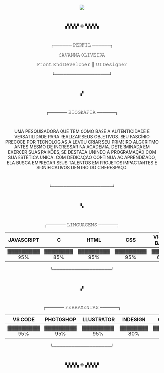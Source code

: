 <p align="center"><img src="https://github.com/ALY-137/ALY-137/assets/57689838/79010e99-2678-4ff8-a661-8c252caafcac" ></p>
</br>

<p align="center">▞▞▞▞ ❖ ▚▚▚▚</p>


</br>
<p align="center">┌──────  𝙿𝙴𝚁𝙵𝙸𝙻  ──────┐</p>

<p align="center">𝚂𝙰𝚅𝙰𝙽𝙽𝙰 𝙾𝙻𝙸𝚅𝙴𝙸𝚁𝙰</p>
<p align="center">𝙵𝚛𝚘𝚗𝚝 𝙴𝚗𝚍 𝙳𝚎𝚟𝚎𝚕𝚘𝚙𝚎𝚛 ║ 𝚄𝙸 𝙳𝚎𝚜𝚒𝚐𝚗𝚎𝚛</p>


<p align="center">└──────────────────┘</p>
</br>
<p align="center">▞</p>
</br>

<p align="center">┌──────  𝙱𝙸𝙾𝙶𝚁𝙰𝙵𝙸𝙰  ──────┐</p>

</br>

<p align="center"> UMA PESQUISADORA QUE TEM COMO BASE A AUTENTICIDADE E VERSATILIDADE PARA REALIZAR SEUS OBJETIVOS. SEU FASCÍNIO PRECOCE POR TECNOLOGIAS A LEVOU CRIAR SEU PRIMEIRO ALGORITMO ANTES MESMO DE INGRESSAR NA ACADEMIA. DETERMINADA EM EXERCER SUAS PAIXÕES, SE DESTACA UNINDO A PROGRAMAÇÃO COM SUA ESTÉTICA ÚNICA. COM DEDICAÇÃO CONTÍNUA AO APRENDIZADO, ELA BUSCA EMPREGAR SEUS TALENTOS EM PROJETOS IMPACTANTES E SIGNIFICATIVOS DENTRO DO CIBERESPAÇO.

</p>
</br>


<p align="center">└────────────────────┘</p>

</br>

<p align="center">▚</p>

</br>

<p align="center">┌──────  𝙻𝙸𝙽𝙶𝚄𝙰𝙶𝙴𝙽𝚂  ──────┐</p>

 
JAVASCRIPT | C | HTML |CSS | VISUAL BASIC | JAVA
:---------: | :------: | :-------:| :-------:|:-------:| :-------:|
▓▓▓▓▓▓▓▓▓ 95%| ▓▓▓▓▓▓▓▓ 85% | ▓▓▓▓▓▓▓▓▓ 95% | ▓▓▓▓▓▓▓▓▓ 95% | ▓▓▓▓▓▓ 60% | ▓▓▓▓▓▓ 50%

<p align="center">└───────────────────┘</p>
</br>
<p align="center">▞</p>
</br>


<p align="center">┌──────  𝙵𝙴𝚁𝚁𝙰𝙼𝙴𝙽𝚃𝙰𝚂  ──────┐</p>

 
VS CODE | PHOTOSHOP | ILLUSTRATOR |INDESIGN | GITHUB |
:---------: | :------: | :-------:| :-------:|:-------:|
▓▓▓▓▓▓▓▓▓ 95%| ▓▓▓▓▓▓▓▓▓ 95% | ▓▓▓▓▓▓▓▓▓ 95% | ▓▓▓▓▓▓▓▓ 80% | ▓▓▓▓▓▓▓▓ 80% |

<p align="center">└───────────────────┘</p>
</br>
<p align="center">▚▚▚▚ ❖ ▞▞▞▞</p>
</br>



